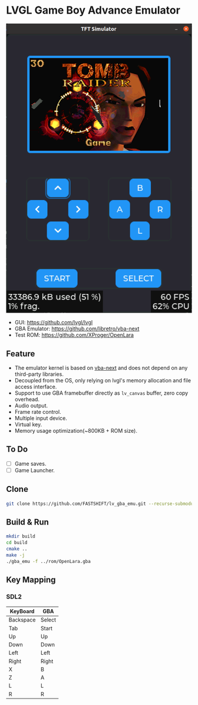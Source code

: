 # LVGL Game Boy Advance Emulator

![image](https://github.com/FASTSHIFT/lv_gba_emu/blob/main/images/lv_gba_emu_2.png)

* GUI: https://github.com/lvgl/lvgl
* GBA Emulator: https://github.com/libretro/vba-next
* Test ROM: https://github.com/XProger/OpenLara

## Feature
* The emulator kernel is based on [vba-next](https://github.com/libretro/vba-next) and does not depend on any third-party libraries.
* Decoupled from the OS, only relying on lvgl's memory allocation and file access interface.
* Support to use GBA framebuffer directly as `lv_canvas` buffer, zero copy overhead.
* Audio output.
* Frame rate control.
* Multiple input device.
* Virtual key.
* Memory usage optimization(~800KB + ROM size).

## To Do

- [ ] Game saves.
- [ ] Game Launcher.

## Clone
```bash
git clone https://github.com/FASTSHIFT/lv_gba_emu.git --recurse-submodules
```

## Build & Run
```bash
mkdir build
cd build
cmake ..
make -j
./gba_emu -f ../rom/OpenLara.gba
```
## Key Mapping
### SDL2
|KeyBoard|GBA|
|-|-|
|Backspace|Select|
|Tab|Start|
|Up|Up|
|Down|Down|
|Left|Left|
|Right|Right|
|X|B|
|Z|A|
|L|L|
|R|R|
